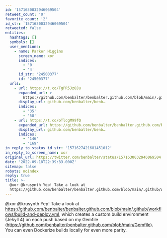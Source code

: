 ```yaml
---
id: '1571630032946069504'
retweet_count: '0'
favorite_count: '2'
id_str: '1571630032946069504'
retweeted: false
entities:
  hashtags: []
  symbols: []
  user_mentions:
    - name: Parker Higgins
      screen_name: xor
      indices:
        - '0'
        - '4'
      id_str: '24500377'
      id: '24500377'
  urls:
    - url: https://t.co/TgPR5JzOJu
      expanded_url: >-
        https://github.com/benbalter/benbalter.github.com/blob/main/.github/workflows/build-and-deploy.yml
      display_url: github.com/benbalter/benb…
      indices:
        - '35'
        - '58'
    - url: https://t.co/oTlcgM99fQ
      expanded_url: https://github.com/benbalter/benbalter.github.com/blob/main/Gemfile
      display_url: github.com/benbalter/benb…
      indices:
        - '146'
        - '169'
in_reply_to_status_id_str: '1571627421681451012'
in_reply_to_screen_name: xor
original_url: https://twitter.com/benbalter/status/1571630032946069504
date: '2022-09-18T22:39:33.000Z'
sitemap: false
robots: noindex
reply: true
title: >-
  @xor @krusynth Yep! Take a look at
  https://github.com/benbalter/benbalter.github.com/blob/main/.github/workflows/build-and-deploy.yml,…
---
```


@xor @krusynth Yep! Take a look at https://github.com/benbalter/benbalter.github.com/blob/main/.github/workflows/build-and-deploy.yml, which creates a custom build environment (Jekyll 4) on each push based on my Gemfile (https://github.com/benbalter/benbalter.github.com/blob/main/Gemfile). You can even Dockerize builds locally for even more parity.